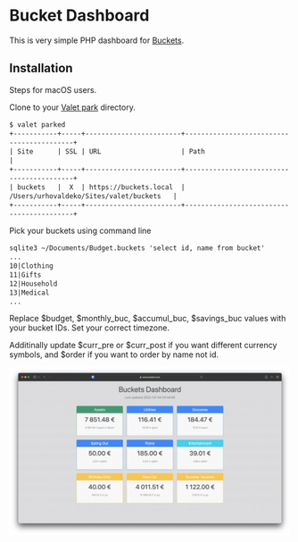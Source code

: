 # Bucket Dashboard

This is very simple PHP dashboard for [Buckets](https://www.budgetwithbuckets.com).

## Installation

Steps for macOS users.

Clone to your [Valet park](https://laravel.com/docs/9.x/valet#the-park-command) directory.

    $ valet parked
    +-----------+-----+------------------------+------------------------------------------+
    | Site      | SSL | URL                    | Path                                     |
    +-----------+-----+------------------------+------------------------------------------+
    | buckets   |  X  | https://buckets.local  | /Users/urhovaldeko/Sites/valet/buckets   |
    +-----------+-----+------------------------+------------------------------------------+

Pick your buckets using command line

    sqlite3 ~/Documents/Budget.buckets 'select id, name from bucket'
    ...
    10|Clothing
    11|Gifts
    12|Household
    13|Medical
    ...

Replace $budget, $monthly_buc, $accumul_buc, $savings_buc values with your bucket IDs. Set your correct timezone.

Additinally update $curr_pre or $curr_post if you want different currency symbols, and $order if you want to order by name not id.

![Dashboard](/images/screenshot.png)
